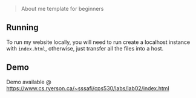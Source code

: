 > About me template for beginners

## Running

To run my website locally, you will need to run create a localhost instance with `index.html`, otherwise, just transfer all the files into a host.

## Demo

Demo available @ https://www.cs.ryerson.ca/~sssafi/cps530/labs/lab02/index.html
